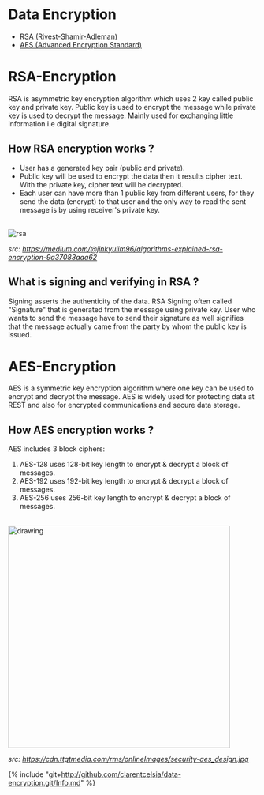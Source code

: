 Data Encryption
================
- [RSA (Rivest-Shamir-Adleman)](#rsa-encryption)
- [AES (Advanced Encryption Standard)](#aes-encryption)

RSA-Encryption
=====
RSA is asymmetric key encryption algorithm which uses 2 key called public key and private key.
Public key is used to encrypt the message while private key is used to decrypt the message. Mainly used for exchanging little information i.e digital signature.

How RSA encryption works ?
--------------------------
- User has a generated key pair (public and private). <br/>
- Public key will be used to encrypt the data then it results cipher text. With the private key, cipher text will be decrypted.<br/>
- Each user can have more than 1 public key from different users, for they send the data (encrypt) to that user and the only way to read the sent message is by using receiver's private key.
<br/>

<img src="https://miro.medium.com/max/762/1*3jC0DfMU78HVVq2Ci_2eXg.png" alt="rsa">

*src: <https://medium.com/@jinkyulim96/algorithms-explained-rsa-encryption-9a37083aaa62>*
<br/>

What is signing and verifying in RSA ?
--------------------------------------
Signing asserts the authenticity of the data.
RSA Signing often called "Signature" that is generated from the message using private key.
User who wants to send the message have to send their signature as well signifies that the message actually came from the party by whom the public key is issued.

AES-Encryption
==============
AES is a symmetric key encryption algorithm where one key can be used to encrypt and decrypt the message.
AES is widely used for protecting data at REST and also for encrypted communications and secure data storage.

How AES encryption works ?
---------------------------

AES includes 3 block ciphers:

1. AES-128 uses 128-bit key length to encrypt & decrypt a block of messages.
2. AES-192 uses 192-bit key length to encrypt & decrypt a block of messages.
3. AES-256 uses 256-bit key length to encrypt & decrypt a block of messages.

<br/>
<img src="https://cdn.ttgtmedia.com/rms/onlineImages/security-aes_design.jpg" alt="drawing" width="450"/>

*src: <https://cdn.ttgtmedia.com/rms/onlineImages/security-aes_design.jpg>*

{% include "git+http://github.com/clarentcelsia/data-encryption.git/Info.md" %}
